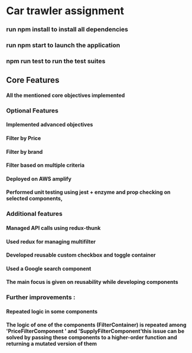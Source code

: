 # Car trawler assignment
### run npm install to install all dependencies
### run npm start to launch the application 
### npm run test to run the test suites


## Core Features

#### All the mentioned core objectives implemented

### Optional Features

#### Implemented advanced objectives
#### Filter by Price
#### Filter by brand
#### Filter based on multiple criteria
#### Deployed on AWS amplify
#### Performed unit testing  using jest + enzyme and prop checking on selected components, 

### Additional features

#### Managed API calls using redux-thunk
#### Used redux for managing multifilter 
#### Developed reusable custom checkbox and toggle container
#### Used a Google search component
#### The main focus is given on reusability while developing components

 ### Further improvements :
 #### Repeated logic in some components
 #### The logic of one of the components (FilterContainer) is repeated among 'PriceFilterComponent ' and 'SupplyFilterComponent'this issue can be solved by passing these components to a higher-order function and returning a mutated version of them









         




